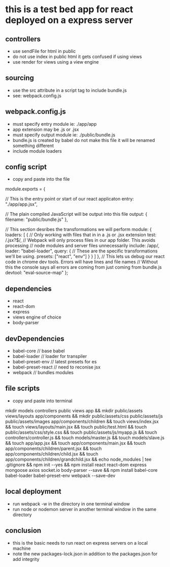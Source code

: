 # this is a test bed app for react deployed on a express server

## controllers
- use sendFile for html in public
- do not use index in public html it gets confused if using views
- use render for views using a view engine

## sourcing
- use the src attribute in a script tag to include bundle.js
- see: webpack.config.js

## webpack.config.js
- must specify entry module ie: ./app/app
- app extension may be .js or .jsx
- must specify output module ie: ./public/bundle.js
- bundle.js is created by babel do not make this file it will be renamed something different
- include module loaders
## config script
- copy and paste into the file

module.exports = {

  // This is the entry point or start of our react applicaton
  entry: "./app/app.jsx",

  // The plain compiled JavaScript will be output into this file
  output: {
    filename: "public/bundle.js"
  },

  // This section desribes the transformations we will perform
  module: {
    loaders: [
      {
        // Only working with files that in in a .js or .jsx extension
        test: /\.jsx?$/,
        // Webpack will only process files in our app folder. This avoids processing
        // node modules and server files unnecessarily
        include: /app/,
        loader: "babel-loader",
        query: {
          // These are the specific transformations we'll be using.
          presets: ["react", "env"]
        }
      }
    ]
  },
  // This lets us debug our react code in chrome dev tools. Errors will have lines and file names
  // Without this the console says all errors are coming from just coming from bundle.js
  devtool: "eval-source-map"
};


## dependencies
- react
- react-dom
- express
- views engine of choice
- body-parser

## devDependencies
- babel-core // base babel
- babel-loader // loader for transpiler
- babel-preset-env // latest presets for es
- babel-preset-react // need to reconise jsx
- webpack // bundles modules


## file scripts
- copy and paste into terminal

mkdir models controllers public views app &&
mkdir public/assets views/layouts app/components &&
mkdir public/assets/css public/assets/js public/assets/images app/components/children &&
touch views/index.jsx &&
touch views/layouts/main.jsx &&
touch public/test.html &&
touch public/assets/css/style.css &&
touch public/assets/js/myapp.js &&
touch controllers/controller.js &&
touch models/master.js &&
touch models/slave.js &&
touch app/app.jsx &&
touch app/components/main.jsx &&
touch app/components/children/parent.jsx &&
touch app/components/children/child.jsx &&
touch app/components/children/grandchild.jsx &&
echo node_modules | tee .gitignore &&
npm init --yes && npm install react react-dom express mongoose axios socket.io body-parser --save && npm install babel-core babel-loader babel-preset-env webpack --save-dev

## local deployment
- run webpack -w in the directory in one terminal window
- run node or nodemon server in another terminal window in the same directory

## conclusion

- this is the basic needs to run react on express servers on a local machine
- note the new packages-lock.json in addition to the packages.json for add integrity
